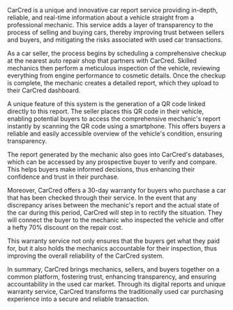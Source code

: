 CarCred is a unique and innovative car report service providing in-depth, reliable, and real-time information about a vehicle straight from a professional mechanic. This service adds a layer of transparency to the process of selling and buying cars, thereby improving trust between sellers and buyers, and mitigating the risks associated with used car transactions.

As a car seller, the process begins by scheduling a comprehensive checkup at the nearest auto repair shop that partners with CarCred. Skilled mechanics then perform a meticulous inspection of the vehicle, reviewing everything from engine performance to cosmetic details. Once the checkup is complete, the mechanic creates a detailed report, which they upload to their CarCred dashboard.

A unique feature of this system is the generation of a QR code linked directly to this report. The seller places this QR code in their vehicle, enabling potential buyers to access the comprehensive mechanic's report instantly by scanning the QR code using a smartphone. This offers buyers a reliable and easily accessible overview of the vehicle's condition, ensuring transparency.

The report generated by the mechanic also goes into CarCred's databases, which can be accessed by any prospective buyer to verify and compare. This helps buyers make informed decisions, thus enhancing their confidence and trust in their purchase.

Moreover, CarCred offers a 30-day warranty for buyers who purchase a car that has been checked through their service. In the event that any discrepancy arises between the mechanic's report and the actual state of the car during this period, CarCred will step in to rectify the situation. They will connect the buyer to the mechanic who inspected the vehicle and offer a hefty 70% discount on the repair cost. 

This warranty service not only ensures that the buyers get what they paid for, but it also holds the mechanics accountable for their inspection, thus improving the overall reliability of the CarCred system.

In summary, CarCred brings mechanics, sellers, and buyers together on a common platform, fostering trust, enhancing transparency, and ensuring accountability in the used car market. Through its digital reports and unique warranty service, CarCred transforms the traditionally used car purchasing experience into a secure and reliable transaction.
